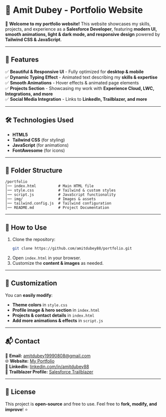 # 🌟 Amit Dubey - Portfolio Website  

🚀 **Welcome to my portfolio website!** This website showcases my skills, projects, and experience as a **Salesforce Developer**, featuring **modern UI, smooth animations, light & dark mode, and responsive design** powered by **Tailwind CSS & JavaScript**.

---

## 📌 Features
✅ **Beautiful & Responsive UI** - Fully optimized for **desktop & mobile**   
✅ **Dynamic Typing Effect** - Animated text describing my **skills & expertise**  
✅ **Smooth Animations** - Hover effects & animated page elements  
✅ **Projects Section** - Showcasing my work with **Experience Cloud, LWC, Integrations, and more**  
✅ **Social Media Integration** - Links to **LinkedIn, Trailblazer, and more**  

---

## 🛠️ Technologies Used
- **HTML5**  
- **Tailwind CSS** (for styling)  
- **JavaScript** (for animations)  
- **FontAwesome** (for icons)  

---

## 📂 Folder Structure
```
/portfolio
│── index.html          # Main HTML file
│── style.css           # Tailwind & custom styles
│── script.js           # JavaScript functionality
│── img/                # Images & assets
│── tailwind.config.js  # Tailwind configuration
│── README.md           # Project Documentation
```

---

## 🚀 How to Use
1. Clone the repository:
   ```sh
   git clone https://github.com/amitdubey88/portfolio.git
   ```
2. Open `index.html` in your browser.  
3. Customize the **content & images** as needed.  

---

## 🎨 Customization
You can **easily modify**:
- **Theme colors** in `style.css`
- **Profile image & hero section** in `index.html`
- **Projects & contact details** in `index.html`
- **Add more animations & effects** in `script.js`

---

## 📬 Contact
📩 **Email:** [amitdubey19990808@gmail.com](mailto:amitdubey19990808@gmail.com)  
🌐 **Website:** [My Portfolio](https://amitdubey88.github.io/portfolio)<br/>
💼 **LinkedIn:** [linkedin.com/in/amitdubey88](https://www.linkedin.com/in/amitdubey88)  
🌟 **Trailblazer Profile:** [Salesforce Trailblazer](https://www.salesforce.com/trailblazer/amitkdubey)  

---

## 📄 License
This project is **open-source** and free to use. Feel free to **fork, modify, and improve**! ⭐  
